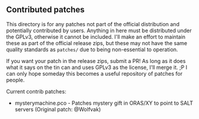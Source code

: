 Contributed patches
----------------------

This directory is for any patches not part of the official distribution and potentially contributed by users. Anything in here must be distributed under the GPLv3, otherwise it cannot be included. I'll make an effort to maintain these as part of the official release zips, but these may not have the same quality standards as `patches/` due to being non-essential to operation.

If you want your patch in the release zips, submit a PR! As long as it does what it says on the tin can and uses GPLv3 as the license, I'll merge it. ;P I can only hope someday this becomes a useful repository of patches for people.

Current contrib patches:

 * mysterymachine.pco - Patches mystery gift in ORAS/XY to point to SALT servers (Original patch: @Wolfvak)
